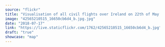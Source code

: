 ```yaml
---
source: "flickr"
title: "Visualisation of all civil flights over Ireland on 22th of May 2018 from 00-24h"
image: "42565210515_16650cb6d4_b.jpg.jpg"
date: "2018-07-17"
link: "https://live.staticflickr.com/1762/42565210515_16650cb6d4_b.jpg"
draft: "true"
showcase: "map"
---
```

